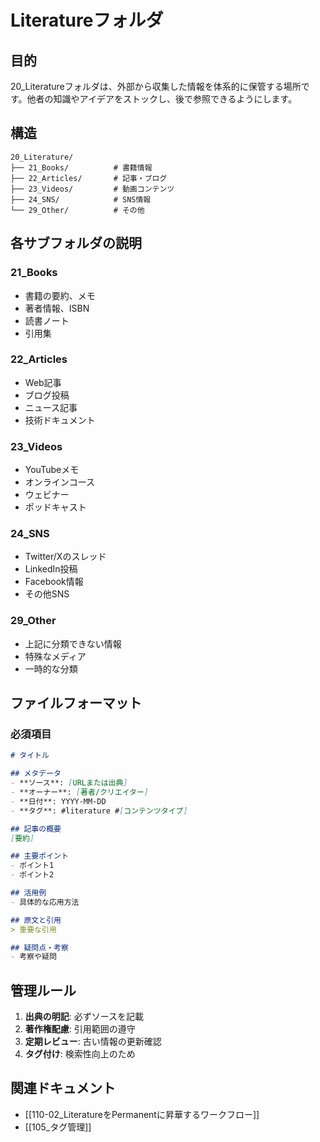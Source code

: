 # Literatureフォルダ

## 目的
20_Literatureフォルダは、外部から収集した情報を体系的に保管する場所です。他者の知識やアイデアをストックし、後で参照できるようにします。

## 構造
```
20_Literature/
├── 21_Books/          # 書籍情報
├── 22_Articles/       # 記事・ブログ
├── 23_Videos/         # 動画コンテンツ
├── 24_SNS/            # SNS情報
└── 29_Other/          # その他
```

## 各サブフォルダの説明

### 21_Books
- 書籍の要約、メモ
- 著者情報、ISBN
- 読書ノート
- 引用集

### 22_Articles
- Web記事
- ブログ投稿
- ニュース記事
- 技術ドキュメント

### 23_Videos
- YouTubeメモ
- オンラインコース
- ウェビナー
- ポッドキャスト

### 24_SNS
- Twitter/Xのスレッド
- LinkedIn投稿
- Facebook情報
- その他SNS

### 29_Other
- 上記に分類できない情報
- 特殊なメディア
- 一時的な分類

## ファイルフォーマット

### 必須項目
```markdown
# タイトル

## メタデータ
- **ソース**: [URLまたは出典]
- **オーナー**: [著者/クリエイター]
- **日付**: YYYY-MM-DD
- **タグ**: #literature #[コンテンツタイプ]

## 記事の概要
[要約]

## 主要ポイント
- ポイント1
- ポイント2

## 活用例
- 具体的な応用方法

## 原文と引用
> 重要な引用

## 疑問点・考察
- 考察や疑問
```

## 管理ルール
1. **出典の明記**: 必ずソースを記載
2. **著作権配慮**: 引用範囲の遵守
3. **定期レビュー**: 古い情報の更新確認
4. **タグ付け**: 検索性向上のため

## 関連ドキュメント
- [[110-02_LiteratureをPermanentに昇華するワークフロー]]
- [[105_タグ管理]]